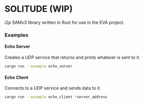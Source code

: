 # SOLITUDE (WIP)

i2p SAMv3 library written in Rust for use in the EVA project.

### Examples
#### Echo Server
Creates a UDP service that returns and prints whatever is sent to it. 
```sh
cargo run --example echo_server
```

#### Echo Client
Connects to a UDP service and sends data to it. 
```sh
cargo run --example echo_client *server_address
```

